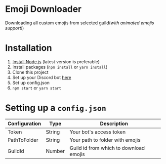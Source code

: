 Emoji Downloader
================
Downloading all custom emojis from selected guild(*with animated emojis support!*)

# Installation

1. [Install Node.js](https://nodejs.org) (latest version is preferable)
2. Install packages (`npm install` or `yarn install`)
3. Clone this project
4. Set up your Discord bot [here](https://discordapp.com/developers)
5. Set up config.json
6. `npm start` or `yarn start`

Setting up a `config.json`
==========================
| Configuration| Type   | Description                            | 
|--------------|--------|----------------------------------------|
| Token        | String | Your bot's access token                |
| PathToFolder | String | Your path to folder with emojis        |
| GuildId      | Number | Guild id from which to download emojis | 
